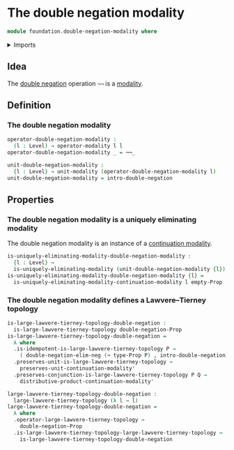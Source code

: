 # The double negation modality

```agda
module foundation.double-negation-modality where
```

<details><summary>Imports</summary>

```agda
open import foundation.dependent-pair-types
open import foundation.double-negation
open import foundation.empty-types
open import foundation.logical-equivalences
open import foundation.negation
open import foundation.propositions
open import foundation.unit-type
open import foundation.universe-levels

open import foundation-core.function-types
open import foundation-core.transport-along-identifications

open import logic.double-negation-elimination
  
open import orthogonal-factorization-systems.continuation-modalities
open import orthogonal-factorization-systems.large-lawvere-tierney-topologies
open import orthogonal-factorization-systems.lawvere-tierney-topologies
open import orthogonal-factorization-systems.modal-operators
open import orthogonal-factorization-systems.types-local-at-maps
open import orthogonal-factorization-systems.uniquely-eliminating-modalities
```

</details>

## Idea

The [double negation](foundation.double-negation.md) operation `¬¬` is a
[modality](orthogonal-factorization-systems.higher-modalities.md).

## Definition

### The double negation modality

```agda
operator-double-negation-modality :
  (l : Level) → operator-modality l l
operator-double-negation-modality _ = ¬¬_

unit-double-negation-modality :
  {l : Level} → unit-modality (operator-double-negation-modality l)
unit-double-negation-modality = intro-double-negation
```

## Properties

### The double negation modality is a uniquely eliminating modality

The double negation modality is an instance of a
[continuation modality](orthogonal-factorization-systems.continuation-modalities.md).

```agda
is-uniquely-eliminating-modality-double-negation-modality :
  {l : Level} →
  is-uniquely-eliminating-modality (unit-double-negation-modality {l})
is-uniquely-eliminating-modality-double-negation-modality {l} =
  is-uniquely-eliminating-modality-continuation-modality l empty-Prop
```

### The double negation modality defines a Lawvere–Tierney topology

```agda
is-large-lawvere-tierney-topology-double-negation :
  is-large-lawvere-tierney-topology double-negation-Prop
is-large-lawvere-tierney-topology-double-negation =
  λ where
  .is-idempotent-is-large-lawvere-tierney-topology P →
    ( double-negation-elim-neg (¬ type-Prop P) , intro-double-negation)
  .preserves-unit-is-large-lawvere-tierney-topology →
    preserves-unit-continuation-modality'
  .preserves-conjunction-is-large-lawvere-tierney-topology P Q →
    distributive-product-continuation-modality'

large-lawvere-tierney-topology-double-negation :
  large-lawvere-tierney-topology (λ l → l)
large-lawvere-tierney-topology-double-negation =
  λ where
  .operator-large-lawvere-tierney-topology →
    double-negation-Prop
  .is-large-lawvere-tierney-topology-large-lawvere-tierney-topology →
    is-large-lawvere-tierney-topology-double-negation
```
